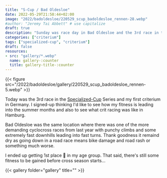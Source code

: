 ```yaml
---
title: "S-Cup / Bad Oldesloe"
date: 2022-05-29T21:58:44+02:00
image: "2022/badoldesloe/220529_scup_badoldesloe_rennen-28.webp"
#author: "Jeremy Tai Abbett" # use capitalize
draft: true
description: "Sunday was race day in Bad Oldesloe and the 3rd race in the Specialized-Cup."
categories: ["criterium"]
tags: ["specialized-cup", "criterium"]
draft: false
resources: 
- src: "gallery/*.webp"
  name: gallery-:counter
  title: gallery-title-:counter
---
```


{{< figure src="/2022/badoldesloe/gallery/220529_scup_badoldesloe_rennen-5.webp" >}}

Today was the 3rd race in the [Specialized-Cup](https://www.facebook.com/specializedcupsh/) Series and my first criterium in Germany. I signed-up thinking I'd like to see how my fitness is leading into the summer months and also to see what crit racing was like in Hamburg.

Bad Oldesloe was the same location where there was one of the more demanding cyclocross races from last year with punchy climbs and some extremely fast downhills leading into fast turns. Thank goodness it remaind dry as going down in a road race means bike damage and road rash or something much worse.

I ended up getting 1st place 🥇 in my age group. That said, there's still some fitness to be gained before cross season starts...

{{< gallery folder="gallery" title="" >}}